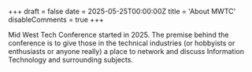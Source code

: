 +++
draft = false
date = 2025-05-25T00:00:00Z
title = 'About MWTC'
disableComments = true
+++

Mid West Tech Conference started in 2025. The premise behind the conference is to give those in the technical industries (or hobbyists or enthusiasts or anyone really) a place to network and discuss Information Technology and surrounding subjects. 